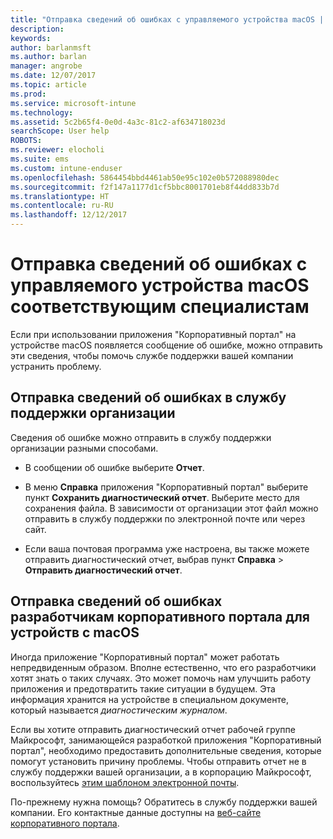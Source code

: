 ```yaml
---
title: "Отправка сведений об ошибках с управляемого устройства macOS | Документы Майкрософт"
description: 
keywords: 
author: barlanmsft
ms.author: barlan
manager: angrobe
ms.date: 12/07/2017
ms.topic: article
ms.prod: 
ms.service: microsoft-intune
ms.technology: 
ms.assetid: 5c2b65f4-0e0d-4a3c-81c2-af634718023d
searchScope: User help
ROBOTS: 
ms.reviewer: elocholi
ms.suite: ems
ms.custom: intune-enduser
ms.openlocfilehash: 5864454bbd4461ab50e95c102e0b572088980dec
ms.sourcegitcommit: f2f147a1177d1cf5bbc8001701eb8f44dd833b7d
ms.translationtype: HT
ms.contentlocale: ru-RU
ms.lasthandoff: 12/12/2017
---
```

# <a name="submit-errors-to-the-right-people-for-your-managed-macos-device"></a>Отправка сведений об ошибках с управляемого устройства macOS соответствующим специалистам

Если при использовании приложения "Корпоративный портал" на устройстве macOS появляется сообщение об ошибке, можно отправить эти сведения, чтобы помочь службе поддержки вашей компании устранить проблему.

## <a name="send-errors-to-your-company-support"></a>Отправка сведений об ошибках в службу поддержки организации

 Сведения об ошибке можно отправить в службу поддержки организации разными способами.

-   В сообщении об ошибке выберите **Отчет**.

-   В меню **Справка** приложения "Корпоративный портал" выберите пункт **Сохранить диагностический отчет**. Выберите место для сохранения файла. В зависимости от организации этот файл можно отправить в службу поддержки по электронной почте или через сайт.

- Если ваша почтовая программа уже настроена, вы также можете отправить диагностический отчет, выбрав пункт **Справка** > **Отправить диагностический отчет**.

## <a name="send-errors-to-the-company-portal-developers-for-macos-devices"></a>Отправка сведений об ошибках разработчикам корпоративного портала для устройств с macOS

Иногда приложение "Корпоративный портал" может работать непредвиденным образом. Вполне естественно, что его разработчики хотят знать о таких случаях. Это может помочь нам улучшить работу приложения и предотвратить такие ситуации в будущем. Эта информация хранится на устройстве в специальном документе, который называется _диагностическим журналом_.

Если вы хотите отправить диагностический отчет рабочей группе Майкрософт, занимающейся разработкой приложения "Корпоративный портал", необходимо предоставить дополнительные сведения, которые помогут установить причину проблемы. Чтобы отправить отчет не в службу поддержки вашей организации, а в корпорацию Майкрософт, воспользуйтесь <a href="mailto:IntuneCPiOSfeedback@microsoft.com?subject=My Company Portal App Closed Unexpectedly&body=Press and hold, then paste your copied Company Portal app logs here.">этим шаблоном электронной почты</a>.

По-прежнему нужна помощь? Обратитесь в службу поддержки вашей компании. Его контактные данные доступны на [веб-сайте корпоративного портала](https://portal.manage.microsoft.com#HelpDeskDialog).
